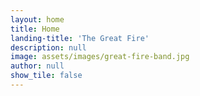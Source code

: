 ```yaml
---
layout: home
title: Home
landing-title: 'The Great Fire'
description: null
image: assets/images/great-fire-band.jpg
author: null
show_tile: false
---
```


